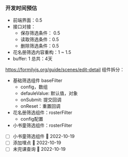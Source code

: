 ### 开发时间预估
- 前端界面：0.5
- 接口对接：
	- 保存筛选条件： 0.5
	- 读取筛选条件：0.5
	- 删除筛选条件：0.5
- 花名册筛选内容重构：1 ~ 1.5
- buffer:  1
总共：4天

https://formilyjs.org/guide/scenes/edit-detail
组件拆分：
- 基础筛选组件 baseFilter
	- config，数组
	- defauleValue: 默认值，对象
	- onSubmit: 提交回调
	- onReset：重置回调
- 花名册筛选组件：rosterFilter
	- config配置
- 小书童筛选组件：rosterFilter

- [ ] 小书童筛选组件 📅 2022-10-19
- [ ] 添加埋点 📅 2022-10-19 
- [ ] 未完课查询 📅 2022-10-19 
